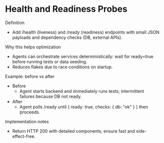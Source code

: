 # Health and Readiness Probes

Definition

- Add /health (liveness) and /ready (readiness) endpoints with small JSON payloads and dependency checks (DB, external APIs).

Why this helps optimization

- Agents can orchestrate services deterministically: wait for ready=true before running tests or data seeding.
- Reduces flakes due to race conditions on startup.

Example: before vs after

- Before
  - Agent starts backend and immediately runs tests; intermittent failures because DB not ready.
- After
  - Agent polls /ready until { ready: true, checks: { db: "ok" } } then proceeds.

Implementation notes

- Return HTTP 200 with detailed components; ensure fast and side-effect-free.
